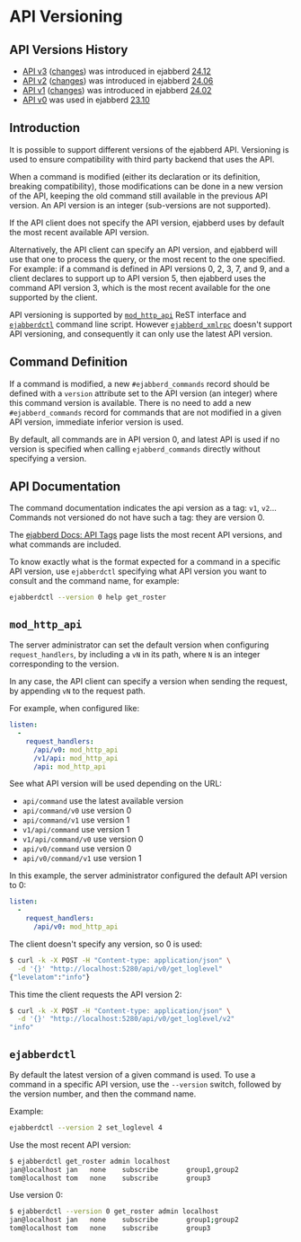 # API Versioning

<!-- md:version added in [24.02](../../archive/24.02/index.md) -->

## API Versions History

- [API v3](../../archive/24.12/admin-api.md) ([changes](../../archive/24.12/admin-tags.md#v3)) was introduced in ejabberd [24.12](../../archive/24.12/index.md)
- [API v2](../../archive/24.06/admin-api.md) ([changes](../../archive/24.06/admin-tags.md#v2)) was introduced in ejabberd [24.06](../../archive/24.06/index.md)
- [API v1](../../archive/24.02/admin-api.md) ([changes](../../archive/24.02/admin-tags.md#v1)) was introduced in ejabberd [24.02](../../archive/24.02/index.md)
- [API v0](../../archive/23.10/admin-api.md) was used in ejabberd [23.10](../../archive/23.10/index.md)

## Introduction

It is possible to support different versions of the ejabberd API.
Versioning is used to ensure compatibility with third party backend that uses the API.

When a command is modified (either its declaration or its definition, breaking compatibility), those modifications can be done in a new version of the API, keeping the old command still available in the previous API version.
An API version is an integer (sub-versions are not supported).

If the API client does not specify the API version, ejabberd uses by default the most recent available API version.

Alternatively, the API client can specify an API version, and ejabberd will use that one to process the query, or the most recent to the one specified.
For example: if a command is defined in API versions 0, 2, 3, 7, and 9, and a client declares to support up to API version 5, then ejabberd uses the command API version 3, which is the most recent available for the one supported by the client.

API versioning is supported by [`mod_http_api`](../../admin/configuration/modules.md#mod_http_api) ReST interface and [`ejabberdctl`](../../admin/guide/managing.md#ejabberdctl) command line script.
However [`ejabberd_xmlrpc`](../../admin/configuration/listen.md#ejabberd_xmlrpc) doesn't support API versioning, and consequently it can only use the latest API version.

## Command Definition

If a command is modified, a new `#ejabberd_commands` record should be defined with a `version` attribute set to the API version (an integer) where this command version is available.
There is no need to add a new `#ejabberd_commands` record for commands that are not modified in a given API version, immediate inferior version is used.

By default, all commands are in API version 0, and latest API is used if no version is specified when calling `ejabberd_commands` directly without specifying a version.

## API Documentation

The command documentation indicates the api version as a tag: `v1`, `v2`...
Commands not versioned do not have such a tag: they are version 0.

The [ejabberd Docs: API Tags](../ejabberd-api/admin-api.md) page lists the most recent API versions, and what commands are included.

To know exactly what is the format expected for a command in a specific API version, use `ejabberdctl` specifying what API version you want to consult and the command name, for example:

``` sh
ejabberdctl --version 0 help get_roster
```

## `mod_http_api`

The server administrator can set the default version when configuring `request_handlers`, by including a `vN` in its path, where `N` is an integer corresponding to the version.

In any case, the API client can specify a version when sending the request, by appending `vN` to the request path.

For example, when configured like:

``` yaml
listen:
  -
    request_handlers:
      /api/v0: mod_http_api
      /v1/api: mod_http_api
      /api: mod_http_api
```

See what API version will be used depending on the URL:

- `api/command` use the latest available version
- `api/command/v0` use version 0
- `api/command/v1` use version 1
- `v1/api/command` use version 1
- `v1/api/command/v0` use version 0
- `api/v0/command` use version 0
- `api/v0/command/v1` use version 1

In this example, the server administrator configured the default API version to 0:

``` yaml
listen:
  -
    request_handlers:
      /api/v0: mod_http_api
```

The client doesn't specify any version, so 0 is used:

``` sh
$ curl -k -X POST -H "Content-type: application/json" \
  -d '{}' "http://localhost:5280/api/v0/get_loglevel"
{"levelatom":"info"}
```

This time the client requests the API version 2:

``` sh
$ curl -k -X POST -H "Content-type: application/json" \
  -d '{}' "http://localhost:5280/api/v0/get_loglevel/v2"
"info"
```

## `ejabberdctl`

By default the latest version of a given command is used.
To use a command in a specific API version, use the `--version` switch,
followed by the version number, and then the command name.

Example:

``` sh
ejabberdctl --version 2 set_loglevel 4
```

Use the most recent API version:

``` sh
$ ejabberdctl get_roster admin localhost
jan@localhost jan   none    subscribe       group1,group2
tom@localhost tom   none    subscribe       group3
```

Use version 0:

``` sh
$ ejabberdctl --version 0 get_roster admin localhost
jan@localhost jan   none    subscribe       group1;group2
tom@localhost tom   none    subscribe       group3
```
